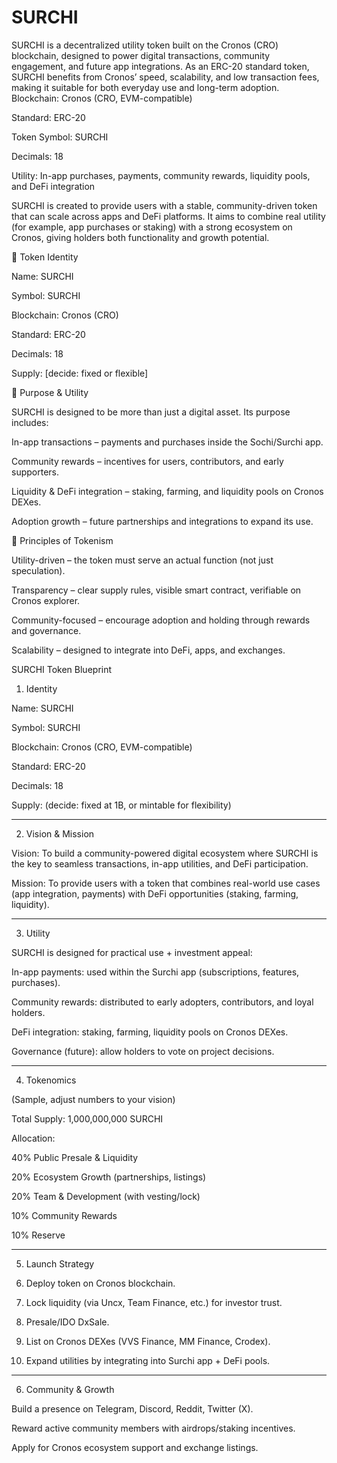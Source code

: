 # SURCHI
SURCHI is a decentralized utility token built on the Cronos (CRO) blockchain, designed to power digital transactions, community engagement, and future app integrations. As an ERC-20 standard token, SURCHI benefits from Cronos’ speed, scalability, and low transaction fees, making it suitable for both everyday use and long-term adoption.
Blockchain: Cronos (CRO, EVM-compatible)

Standard: ERC-20

Token Symbol: SURCHI

Decimals: 18

Utility: In-app purchases, payments, community rewards, liquidity pools, and DeFi integration


SURCHI is created to provide users with a stable, community-driven token that can scale across apps and DeFi platforms. It aims to combine real utility (for example, app purchases or staking) with a strong ecosystem on Cronos, giving holders both functionality and growth potential.

🔹 Token Identity

Name: SURCHI

Symbol: SURCHI

Blockchain: Cronos (CRO)

Standard: ERC-20

Decimals: 18

Supply: [decide: fixed or flexible]


🔹 Purpose & Utility

SURCHI is designed to be more than just a digital asset. Its purpose includes:

In-app transactions – payments and purchases inside the Sochi/Surchi app.

Community rewards – incentives for users, contributors, and early supporters.

Liquidity & DeFi integration – staking, farming, and liquidity pools on Cronos DEXes.

Adoption growth – future partnerships and integrations to expand its use.


🔹 Principles of Tokenism

Utility-driven – the token must serve an actual function (not just speculation).

Transparency – clear supply rules, visible smart contract, verifiable on Cronos explorer.

Community-focused – encourage adoption and holding through rewards and governance.

Scalability – designed to integrate into DeFi, apps, and exchanges.

SURCHI Token Blueprint

1. Identity

Name: SURCHI

Symbol: SURCHI

Blockchain: Cronos (CRO, EVM-compatible)

Standard: ERC-20

Decimals: 18

Supply: (decide: fixed at 1B, or mintable for flexibility)



---

2. Vision & Mission

Vision: To build a community-powered digital ecosystem where SURCHI is the key to seamless transactions, in-app utilities, and DeFi participation.

Mission: To provide users with a token that combines real-world use cases (app integration, payments) with DeFi opportunities (staking, farming, liquidity).



---

3. Utility

SURCHI is designed for practical use + investment appeal:

In-app payments: used within the Surchi app (subscriptions, features, purchases).

Community rewards: distributed to early adopters, contributors, and loyal holders.

DeFi integration: staking, farming, liquidity pools on Cronos DEXes.

Governance (future): allow holders to vote on project decisions.



---

4. Tokenomics

(Sample, adjust numbers to your vision)

Total Supply: 1,000,000,000 SURCHI

Allocation:

40% Public Presale & Liquidity

20% Ecosystem Growth (partnerships, listings)

20% Team & Development (with vesting/lock)

10% Community Rewards

10% Reserve




---

5. Launch Strategy

1. Deploy token on Cronos blockchain.


2. Lock liquidity (via Uncx, Team Finance, etc.) for investor trust.


3. Presale/IDO  DxSale.


4. List on Cronos DEXes (VVS Finance, MM Finance, Crodex).


5. Expand utilities by integrating into Surchi app + DeFi pools.




---

6. Community & Growth

Build a presence on Telegram, Discord, Reddit, Twitter (X).

Reward active community members with airdrops/staking incentives.

Apply for Cronos ecosystem support and exchange listings.

